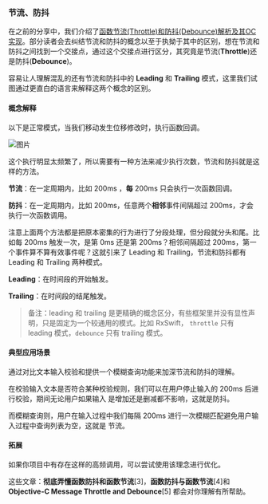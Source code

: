 ### 节流、防抖

在之前的分享中，我们介绍了[函数节流(Throttle)和防抖(Debounce)解析及其OC实现](http://mp.weixin.qq.com/s?__biz=MzU2MDQzMjM3Ng==&mid=2247484413&idx=1&sn=b5a9c0c7f092cea571a3683c6e901ba2&chksm=fc09566acb7edf7c8221aaffb9d6a06322d9e2357e661e89333ac6e4f71e7c08202473d7a0d9&scene=21#wechat_redirect)。部分读者会去纠结节流和防抖的概念以至于执拗于其中的区别，想在节流和防抖之间找到一个交接点，通过这个交接点进行区分，其究竟是节流(**Throttle**)还是防抖(**Debounce**)。

容易让人理解混乱的还有节流和防抖中的 **Leading** 和 **Trailing** 模式，这里我们试图通过更直白的语言来解释这两个概念的区别。

#### 概念解释

以下是正常模式，当我们移动发生位移修改时，执行函数回调。

![图片](https://mmbiz.qpic.cn/mmbiz_gif/n0eUfo2l3X7qLmytJdqSiaVdtsXhbMV8dpx3YJTZ7HKwNnJtCNU5tOhMl33WicaYnNKib3K1FJumjJagMVCtHHKng/640?wx_fmt=gif&tp=webp&wxfrom=5&wx_lazy=1)

这个执行明显太频繁了，所以需要有一种方法来减少执行次数，节流和防抖就是这样的方法。

**节流**：在一定周期内，比如 200ms ，**每** 200ms 只会执行一次函数回调。

**防抖**：在一定周期内，比如 200ms，任意两个**相邻**事件间隔超过 200ms，才会执行一次函数调用。

注意上面两个方法都是把原本密集的行为进行了分段处理，但分段就分头和尾。比如每 200ms 触发一次，是第 0ms 还是第 200ms？相邻间隔超过 200ms，第一个事件算不算有效事件呢？这就引来了 Leading 和 Trailing，节流和防抖都有 Leading 和 Trailing 两种模式。

**Leading**：在时间段的开始触发。

**Trailing**：在时间段的结尾触发。

> 备注：leading 和 trailing 是更精确的概念区分，有些框架里并没有显性声明，只是固定为一个较通用的模式。比如 RxSwift， `throttle` 只有 leading 模式，`debounce` 只有 trailing 模式。

#### 典型应用场景

通过对比文本输入校验和提供一个模糊查询功能来加深节流和防抖的理解。

在校验输入文本是否符合某种校验规则，我们可以在用户停止输入的 200ms 后进行校验，期间无论用户如果输入 是增加还是删减都不影响，这就是防抖。

而模糊查询则，用户在输入过程中我们每隔 200ms 进行一次模糊匹配避免用户输入过程中查询列表为空，这就是 节流。

#### 拓展

如果你项目中有存在这样的高频调用，可以尝试使用该理念进行优化。

这些文章：**彻底弄懂函数防抖和函数节流**[3]，**函数防抖与函数节流**[4]和 **Objective-C Message Throttle and Debounce**[5] 都会对你理解有所帮助。